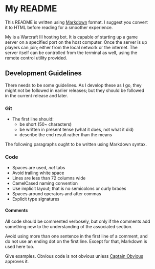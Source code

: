# My README
This README is written using [Markdown][] format. I suggest you convert  
it to HTML before reading for a smoother experience.  

My is a Warcraft III hosting bot. It is capable of starting up a game  
server on a specified port on the host computer. Once the server is up  
players can join; either from the local network or the internet. The  
server itself can be controlled from the terminal as well, using the  
remote control utility provided.  

## Development Guidelines
There needs to be some guidelines. As I develop these as I go, they  
might not be followed in earlier releases; but they should be followed  
in the current release and later.  

### Git
- The first line should:
    - be short (50~ characters)
    - be written in present tense (what it does, not what it did)
    - describe the end result rather than the means

The following paragraphs ought to be written using Markdown syntax. 

### Code
- Spaces are used, *not* tabs
- Avoid trailing white space
- Lines are less than 72 columns wide
- CamelCased naming convention
- Use implicit layout; that is no semicolons or curly braces
- Spaces around operators and after commas
- Explicit type signatures<br>  
  
#### Comments
All code should be commented verbosely, but only if the comments add  
something new to the understanding of the associated section.

Avoid using more than one sentence in the first line of a comment, and  
do not use an ending dot on the first line. Except for that, Markdown is  
used here too.  

Give examples. Obvious code is not obvious unless [Captain Obvious][]  
approves it.

[Markdown]:        http://daringfireball.net/projects/markdown/
[Ghost++]:         http://forum.codelain.com/index.php
[Captain Obvious]: http://uncyclopedia.wikia.com/wiki/Captain_Obvious